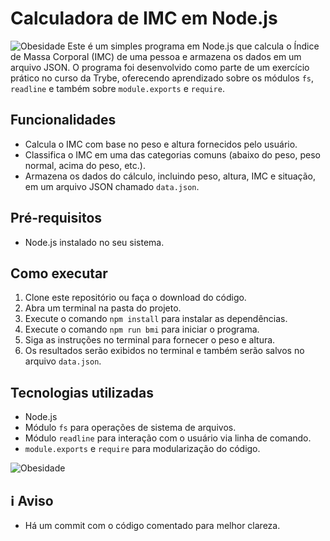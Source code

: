 # Calculadora de IMC em Node.js
![Obesidade](https://www.saudebemestar.pt/media/89347/obesidade.jpg)
Este é um simples programa em Node.js que calcula o Índice de Massa Corporal (IMC) de uma pessoa e armazena os dados em um arquivo JSON. O programa foi desenvolvido como parte de um exercício prático no curso da Trybe, oferecendo aprendizado sobre os módulos `fs`, `readline` e também sobre `module.exports` e `require`.
## Funcionalidades
- Calcula o IMC com base no peso e altura fornecidos pelo usuário.
- Classifica o IMC em uma das categorias comuns (abaixo do peso, peso normal, acima do peso, etc.).
- Armazena os dados do cálculo, incluindo peso, altura, IMC e situação, em um arquivo JSON chamado `data.json`.
## Pré-requisitos
- Node.js instalado no seu sistema.
## Como executar
1. Clone este repositório ou faça o download do código.
2. Abra um terminal na pasta do projeto.
3. Execute o comando `npm install` para instalar as dependências.
4. Execute o comando `npm run bmi` para iniciar o programa.
5. Siga as instruções no terminal para fornecer o peso e altura.
6. Os resultados serão exibidos no terminal e também serão salvos no arquivo `data.json`.
## Tecnologias utilizadas
- Node.js
- Módulo `fs` para operações de sistema de arquivos.
- Módulo `readline` para interação com o usuário via linha de comando.
- `module.exports` e `require` para modularização do código.
  
![Obesidade](https://hypescience.com/wp-content/uploads/2015/08/obesidade-mitos.gif)

## ℹ️ Aviso
- Há um commit com o código comentado para melhor clareza.
